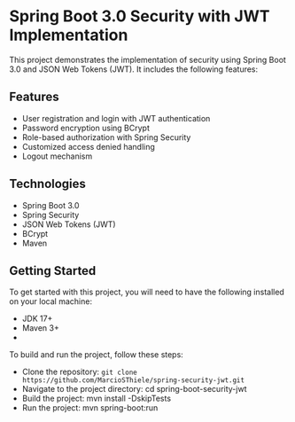 # Spring Boot 3.0 Security with JWT Implementation
This project demonstrates the implementation of security using Spring Boot 3.0 and JSON Web Tokens (JWT). It includes the following features:

## Features
* User registration and login with JWT authentication
* Password encryption using BCrypt
* Role-based authorization with Spring Security
* Customized access denied handling
* Logout mechanism

## Technologies
* Spring Boot 3.0
* Spring Security
* JSON Web Tokens (JWT)
* BCrypt
* Maven

## Getting Started
To get started with this project, you will need to have the following installed on your local machine:

* JDK 17+
* Maven 3+
* 
To build and run the project, follow these steps:

* Clone the repository: `git clone https://github.com/MarcioSThiele/spring-security-jwt.git`
* Navigate to the project directory: cd spring-boot-security-jwt
* Build the project: mvn install -DskipTests
* Run the project: mvn spring-boot:run